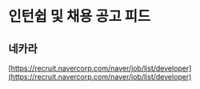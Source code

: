 # 인턴쉽 및 채용 공고 피드

## 네카라

[https://recruit.navercorp.com/naver/job/list/developer](https://recruit.navercorp.com/naver/job/list/developer)
